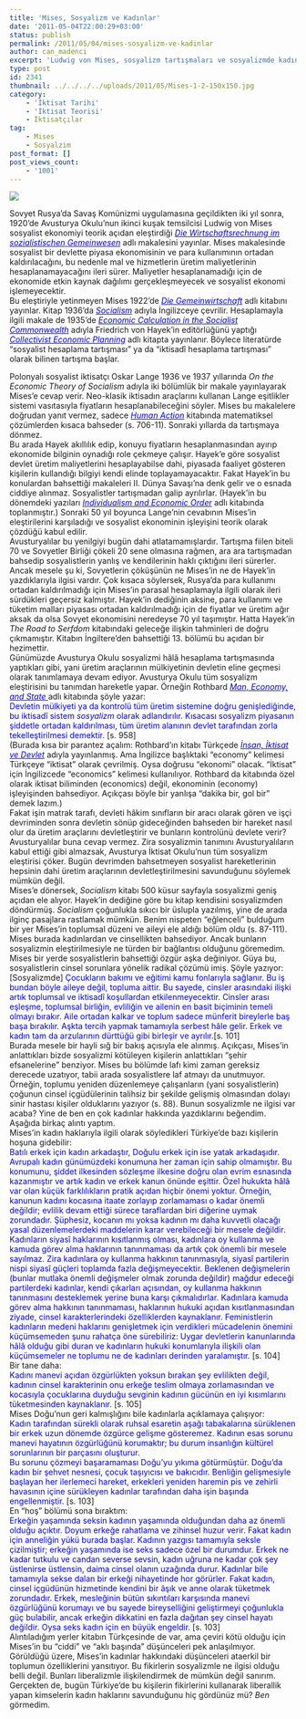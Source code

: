 ```yaml
---
title: 'Mises, Sosyalizm ve Kadınlar'
date: '2011-05-04T22:00:29+03:00'
status: publish
permalink: /2011/05/04/mises-sosyalizm-ve-kadinlar
author: can_madenci
excerpt: 'Ludwig von Mises, sosyalizm tartışmaları ve sosyalizmde kadınlar üzerine...'
type: post
id: 2341
thumbnail: ../../../../uploads/2011/05/Mises-1-2-150x150.jpg
category:
    - 'İktisat Tarihi'
    - 'İktisat Teorisi'
    - İktisatçılar
tag:
    - Mises
    - Sosyalzim
post_format: []
post_views_count:
    - '1001'
---
```

![](http://2.bp.blogspot.com/_F53fjYZinGE/SsLWfK_x-VI/AAAAAAAAAZQ/12nkXF_q9So/s400/Mises.jpg)

Sovyet Rusya’da Savaş Komünizmi uygulamasına geçildikten iki yıl sonra, 1920’de Avusturya Okulu’nun ikinci kuşak temsilcisi Ludwig von Mises sosyalist ekonomiyi teorik açıdan eleştirdiği [<span style="color: #0000ff;">*Die Wirtschaftsrechnung im sozialistischen* *Gemeinwesen*</span>](http://docs.mises.de/Mises/Mises_Wirtschaftsrechnung.pdf) adlı makalesini yayınlar. Mises makalesinde sosyalist bir devlette piyasa ekonomisinin ve para kullanımının ortadan kaldırılacağını, bu nedenle mal ve hizmetlerin üretim maliyetlerinin hesaplanamayacağını ileri sürer. Maliyetler hesaplanamadığı için de ekonomide etkin kaynak dağılımı gerçekleşmeyecek ve sosyalist ekonomi işlemeyecektir.  
Bu eleştiriyle yetinmeyen Mises 1922’de [<span style="color: #0000ff;">*Die Gemeinwirtschaft*</span>](http://mises.org/books/DieGemeinwirtschaft.pdf) adlı kitabını yayınlar. Kitap 1936’da [<span style="color: #0000ff;">*Socialism*</span>](http://mises.org/books/socialism.pdf) adıyla İngilizceye çevrilir. Hesaplamayla ilgili makale de 1935’de [<span style="color: #0000ff;">*Economic Calculation in the Socialist Commonwealth*</span>](http://mises.org/pdf/econcalc.pdf) adıyla Friedrich von Hayek’in editörlüğünü yaptığı [<span style="color: #0000ff;">*Collectivist Economic Planning*</span>](http://mises.org/books/economicplanning.pdf) adlı kitapta yayınlanır. Böylece literatürde “sosyalist hesaplama tartışması” ya da “iktisadî hesaplama tartışması” olarak bilinen tartışma başlar.  
  
Polonyalı sosyalist iktisatçı Oskar Lange 1936 ve 1937 yıllarında *On the Economic Theory of Socialism* adıyla iki bölümlük bir makale yayınlayarak Mises’e cevap verir. Neo-klasik iktisadın araçlarını kullanan Lange eşitlikler sistemi vasıtasıyla fiyatların hesaplanabileceğini söyler. Mises bu makalelere doğrudan yanıt vermez, sadece [<span style="color: #0000ff;">*Human Action*</span>](http://mises.org/Books/HumanActionScholars.pdf) kitabında matematiksel çözümlerden kısaca bahseder (s. 706-11). Sonraki yıllarda da tartışmaya dönmez.  
Bu arada Hayek akıllılık edip, konuyu fiyatların hesaplanmasından ayırıp ekonomide bilginin oynadığı role çekmeye çalışır. Hayek’e göre sosyalist devlet üretim maliyetlerini hesaplayabilse dahi, piyasada faaliyet gösteren kişilerin kullandığı bilgiyi kendi elinde toplayamayacaktır. Fakat Hayek’in bu konulardan bahsettiği makaleleri II. Dünya Savaşı’na denk gelir ve o esnada ciddiye alınmaz. Sosyalistler tartışmadan galip ayrılırlar. (Hayek’in bu dönemdeki yazıları [<span style="color: #0000ff;">*Individualism and Economic Order*</span>](http://mises.org/books/individualismandeconomicorder.pdf) adlı kitabında toplanmıştır.) Sonraki 50 yıl boyunca Lange’nin cevabının Mises’in eleştirilerini karşıladığı ve sosyalist ekonominin işleyişini teorik olarak çözdüğü kabul edilir.  
Avusturyalılar bu yenilgiyi bugün dahi atlatamamışlardır. Tartışma fiilen biteli 70 ve Sovyetler Birliği çökeli 20 sene olmasına rağmen, ara ara tartışmadan bahsedip sosyalistlerin yanlış ve kendilerinin haklı çıktığını ileri sürerler. Ancak mesele şu ki, Sovyetlerin çöküşünün ne Mises’in ne de Hayek’in yazdıklarıyla ilgisi vardır. Çok kısaca söylersek, Rusya’da para kullanımı ortadan kaldırılmadığı için Mises’in parasal hesaplamayla ilgili olarak ileri sürdükleri geçersiz kalmıştır. Hayek’in dediğinin aksine, para kullanımı ve tüketim malları piyasası ortadan kaldırılmadığı için de fiyatlar ve üretim ağır aksak da olsa Sovyet ekonomisini neredeyse 70 yıl taşımıştır. Hatta Hayek’in *The Road to Serfdom* kitabındaki geleceğe ilişkin tahminleri de doğru çıkmamıştır. Kitabın İngiltere’den bahsettiği 13. bölümü bu açıdan bir hezimettir.  
Günümüzde Avusturya Okulu sosyalizmi hâlâ hesaplama tartışmasında yaptıkları gibi, yani üretim araçlarının mülkiyetinin devletin eline geçmesi olarak tanımlamaya devam ediyor. Avusturya Okulu tüm sosyalizm eleştirisini bu tanımdan hareketle yapar. Örneğin Rothbard [<span style="color: #0000ff;">*Man, Economy, and State* </span>](http://mises.org/Books/mespm.PDF)adlı kitabında şöyle yazar:  
<span style="color: #0000ff;">Devletin mülkiyeti ya da kontrolü tüm üretim sistemine doğru genişlediğinde, bu iktisadî sistem *sosyalizm* olarak adlandırılır. Kısacası sosyalizm piyasanın şiddetle ortadan kaldırılması, tüm üretim alanının devlet tarafından zorla tekelleştirilmesi demektir.</span> \[s. 958\]  
(Burada kısa bir parantez açalım: Rothbard’ın kitabı Türkçede [<span style="color: #0000ff;">*İnsan, İktisat ve Devlet*</span>](http://www.liberte.com.tr/incele.php?id=MzA2&kat=NA==&kat1=) adıyla yayınlanmış. Ama İngilizce başlıktaki “economy” kelimesi Türkçeye “iktisat” olarak çevrilmiş. Oysa doğrusu “ekonomi” olacak. “İktisat” için İngilizcede “economics” kelimesi kullanılıyor. Rothbard da kitabında özel olarak iktisat biliminden (economics) değil, ekonominin (economy) işleyişinden bahsediyor. Açıkçası böyle bir yanlışa “dakika bir, gol bir” demek lazım.)  
Fakat işin matrak tarafı, devleti hâkim sınıfların bir aracı olarak gören ve işçi devriminden sonra devletin sönüp gideceğinden bahseden bir hareket nasıl olur da üretim araçlarını devletleştirir ve bunların kontrolünü devlete verir? Avusturyalılar buna cevap vermez. Zira sosyalizmin tanımını Avusturyalıların kabul ettiği gibi almazsak, Avusturya İktisat Okulu’nun tüm sosyalizm eleştirisi çöker. Bugün devrimden bahsetmeyen sosyalist hareketlerinin hepsinin dahi üretim araçlarının devletleştirilmesini savunduğunu söylemek mümkün değil.  
Mises’e dönersek, *Socialism* kitabı 500 küsur sayfayla sosyalizmi geniş açıdan ele alıyor. Hayek’in dediğine göre bu kitap kendisini sosyalizmden döndürmüş. *Socialism* çoğunlukla sıkıcı bir üslupla yazılmış, yine de arada ilginç pasajlara rastlamak mümkün. Benim nispeten “eğlenceli” bulduğum bir yer Mises’in toplumsal düzeni ve aileyi ele aldığı bölüm oldu (s. 87-111). Mises burada kadınlardan ve cinsellikten bahsediyor. Ancak bunların sosyalizmin eleştirilmesiyle ne türden bir bağlantısı olduğunu göremedim. Mises bir yerde sosyalistlerin bahsettiği özgür aşka değiniyor. Güya bu, sosyalistlerin cinsel sorunlara yönelik radikal çözümü imiş. Şöyle yazıyor:  
\[Sosyalizmde\] <span style="color: #0000ff;">Çocukların bakımı ve eğitimi kamu fonlarıyla sağlanır. Bu iş bundan böyle aileye değil, topluma aittir. Bu sayede, cinsler arasındaki ilişki artık toplumsal ve iktisadî koşullardan etkilenmeyecektir. Cinsler arası eşleşme, toplumsal birliğin, evliliğin ve ailenin en basit biçiminin temeli olmayı bırakır. Aile ortadan kalkar ve toplum sadece münferit bireylerle baş başa bırakılır. Aşkta tercih yapmak tamamıyla serbest hâle gelir. Erkek ve kadın tam da arzularının dürttüğü gibi birleşir ve ayrılır.</span>\[s. 101\]  
Burada mesele bir hayli sığ bir bakış açısıyla ele alınmış. Açıkçası, Mises’in anlattıkları bizde sosyalizmi kötüleyen kişilerin anlattıkları “şehir efsanelerine” benziyor. Mises bu bölümde lafı kimi zaman gereksiz derecede uzatıyor, tabii arada sosyalistlere laf atmayı da unutmuyor. Örneğin, toplumu yeniden düzenlemeye çalışanların (yani sosyalistlerin) çoğunun cinsel içgüdülerinin talihsiz bir şekilde gelişmiş olmasından dolayı sinir hastası kişiler olduklarını yazıyor (s. 88). Bunun sosyalizmle ne ilgisi var acaba? Yine de ben en çok kadınlar hakkında yazdıklarını beğendim. Aşağıda birkaç alıntı yaptım.  
Mises’in kadın haklarıyla ilgili olarak söyledikleri Türkiye’de bazı kişilerin hoşuna gidebilir:  
<span style="color: #0000ff;">Batılı erkek için kadın arkadaştır, Doğulu erkek için ise yatak arkadaşıdır. Avrupalı kadın günümüzdeki konumuna her zaman için sahip olmamıştır. Bu konumunu, şiddet ilkesinden sözleşme ilkesine doğru olan evrim esnasında kazanmıştır ve artık kadın ve erkek kanun önünde eşittir. Özel hukukta hâlâ var olan küçük farklılıkların pratik açıdan hiçbir önemi yoktur. Örneğin, kanunun kadını kocasına itaate zorlayıp zorlamaması o kadar önemli değildir; evlilik devam ettiği sürece taraflardan biri diğerine uymak zorundadır. Şüphesiz, kocanın mı yoksa kadının mı daha kuvvetli olacağı yasal düzenlemelerdeki maddelerin karar verebileceği bir mesele değildir. Kadınların siyasî haklarının kısıtlanmış olması, kadınlara oy kullanma ve kamuda görev alma haklarının tanınmaması da artık çok önemli bir mesele sayılmaz. Zira kadınlara oy kullanma hakkının tanınmasıyla, siyasî partilerin nispi siyasî güçleri toplamda fazla değişmeyecektir. Beklenen değişmelerin (bunlar mutlaka önemli değişmeler olmak zorunda değildir) mağdur edeceği partilerdeki kadınlar, kendi çıkarları açısından, oy kullanma hakkının tanınmasını desteklemek yerine buna karşı çıkmalıdırlar. Kadınlara kamuda görev alma hakkının tanınmaması, haklarının hukuki açıdan kısıtlanmasından ziyade, cinsel karakterlerindeki özelliklerden kaynaklanır. Feministlerin kadınların medeni haklarını genişletmek için verdikleri mücadelenin önemini küçümsemeden şunu rahatça öne sürebiliriz: Uygar devletlerin kanunlarında hâlâ olduğu gibi duran ve kadınların hukuki konumlarıyla ilişkili olan küçümsemeler ne toplumu ne de kadınları derinden yaralamıştır.</span> \[s. 104\]  
Bir tane daha:  
<span style="color: #0000ff;">Kadını manevi açıdan özgürlükten yoksun bırakan şey evlilikten değil, kadının cinsel karakterinin onu erkeğe teslim olmaya zorlamasından ve kocasıyla çocuklarına duyduğu sevginin kadının gücünün en iyi kısımlarını tüketmesinden kaynaklanır.</span> \[s. 105\]  
Mises Doğu’nun geri kalmışlığını bile kadınlarla açıklamaya çalışıyor:  
<span style="color: #0000ff;">Kadın tarafından sürekli olarak ruhsal esaretin aşağı tabakalarına sürüklenen bir erkek uzun dönemde özgürce gelişme gösteremez. Kadının esas sorunu manevi hayatının özgürlüğünü korumaktır; bu durum insanlığın kültürel sorunlarının bir parçasını oluşturur.</span>  
<span style="color: #0000ff;">Bu sorunu çözmeyi başaramaması Doğu’yu yıkıma götürmüştür. Doğu’da kadın bir şehvet nesnesi, çocuk taşıyıcısı ve bakıcıdır. Benliğin gelişmesiyle başlayan her ilerlemeci hareket, erkekleri yeniden haremin pis ve zehirli havasının içine sürükleyen kadınlar tarafından daha işin başında engellenmiştir.</span> \[s. 103\]  
En “hoş” bölümü sona bıraktım:  
<span style="color: #0000ff;">Erkeğin yaşamında seksin kadının yaşamında olduğundan daha az önemli olduğu açıktır. Doyum erkeğe rahatlama ve zihinsel huzur verir. Fakat kadın için anneliğin yükü burada başlar. Kadının yazgısı tamamıyla seksle çizilmiştir; erkeğin yaşamında ise seks sadece özel bir durumdur. Erkek ne kadar tutkulu ve candan severse sevsin, kadın uğruna ne kadar çok şey üstlenirse üstlensin, daima cinsel olanın uzağında durur. Kadınlar bile tamamıyla sekse dalan bir erkeği nihayetinde hor görürler. Fakat kadın, cinsel içgüdünün hizmetinde kendini bir âşık ve anne olarak tüketmek zorundadır. Erkek, mesleğinin bütün sıkıntıları karşısında manevi özgürlüğünü korumayı ve bu sayede bireyselliğini geliştirmeyi çoğunlukla güç bulabilir, ancak erkeğin dikkatini en fazla dağıtan şey cinsel hayatı değildir. Oysa seks kadın için en büyük engeldir.</span> \[s. 103\]  
Alıntıladığım yerler kitabın Türkçesinde de var, ama çeviri kötü olduğu için Mises’in bu “ciddi” ve “aklı başında” düşünceleri pek anlaşılmıyor.  
Görüldüğü üzere, Mises’in kadınlar hakkındaki düşünceleri ataerkil bir toplumun özelliklerini yansıtıyor. Bu fikirlerin sosyalizmle ne ilgisi olduğu belli değil. Bunları liberalizmle ilişkilendirmek de mümkün değil sanırım. Gerçekten de, bugün Türkiye’de bu kişilerin fikirlerini kullanarak liberallik yapan kimselerin kadın haklarını savunduğunu hiç gördünüz mü? *Ben* görmedim.